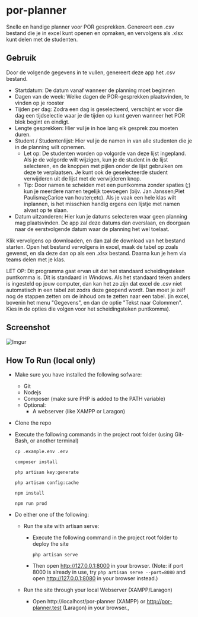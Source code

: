 # por-planner
Snelle en handige planner voor POR gesprekken. Genereert een .csv bestand die je in excel kunt openen en opmaken, en vervolgens als .xlsx kunt delen met de studenten.

## Gebruik
Door de volgende gegevens in te vullen, genereert deze app het .csv bestand.

- Startdatum: De datum vanaf wanneer de planning moet beginnen
- Dagen van de week: Welke dagen de POR-gesprekken plaatsvinden, te vinden op je rooster
- Tijden per dag: Zodra een dag is geselecteerd, verschijnt er voor die dag een tijdselectie waar je de tijden op kunt geven wanneer het POR blok begint en eindigt.
- Lengte gesprekken: Hier vul je in hoe lang elk gesprek zou moeten duren.
- Student / Studentenlijst: Hier vul je de namen in van alle studenten die je in de planning wilt opnemen.
    - Let op: De studenten worden op volgorde van deze lijst ingepland. Als je de volgorde wilt wijzigen, kun je de student in de lijst selecteren, en de knoppen met pijlen onder de lijst gebruiken om deze te verplaatsen. Je kunt ook de geselecteerde student verwijderen uit de lijst met de verwijderen knop.
    - Tip: Door namen te scheiden met een puntkomma zonder spaties (;) kun je meerdere namen tegelijk toevoegen (bijv. Jan Janssen;Piet Paulisma;Carice van houten;etc). Als je vaak een hele klas wilt inplannen, is het misschien handig ergens een lijstje met namen alvast op te slaan.
- Datum uitzonderen: Hier kun je datums selecteren waar geen planning mag plaatsvinden. De app zal deze datums dan overslaan, en doorgaan naar de eerstvolgende datum waar de planning het wel toelaat.

Klik vervolgens op downloaden, en dan zal de download van het bestand starten. Open het bestand vervolgens in excel, maak de tabel op zoals gewenst, en sla deze dan op als een .xlsx bestand. Daarna kun je hem via teams delen met je klas.

LET OP: Dit programma gaat ervan uit dat het standaard scheidingsteken puntkomma is. Dit is standaard in Windows. Als het standaard teken anders is ingesteld op jouw computer, dan kan het zo zijn dat excel de .csv niet automatisch in een tabel zet zodra deze geopend wordt. Dan moet je zelf nog de stappen zetten om de inhoud om te zetten naar een tabel. (in excel, bovenin het menu "Gegevens", en dan de optie "Tekst naar Colommen". Kies in de opties die volgen voor het scheidingsteken puntkomma).

## Screenshot
![Imgur](https://i.imgur.com/IV7chn5.png)

## How To Run (local only)

- Make sure you have installed the following sofware:
    - Git
    - Nodejs
    - Composer (make sure PHP is added to the PATH variable)
    - Optional:
        - A webserver (like XAMPP or Laragon)

- Clone the repo

- Execute the following commands in the project root folder (using Git-Bash, or another terminal)

  `cp .example.env .env`
  
  `composer install`
  
  `php artisan key:generate`
  
  `php artisan config:cache`

  `npm install`

  `npm run prod`

- Do either one of the following:
    - Run the site with artisan serve:

        - Execute the following command in the project root folder to deploy the site
    
            `php artisan serve`
    
        - Then open http://127.0.0.1:8000 in your browser. (Note: if port 8000 is already in use, try `php artisan serve --port=8080` and open http://127.0.0.1:8080 in your browser instead.)

    - Run the site through your local Webserver (XAMPP/Laragon)
       
        - Open http://localhost/por-planner (XAMPP) or http://por-planner.test (Laragon) in your browser.,
